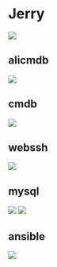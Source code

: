 # Jerry
![](https://github.com/ttcats/jerry/blob/master/jerry/static/img/oms.jpg)

## alicmdb
![](https://github.com/ttcats/jerry/blob/master/jerry/static/img/alicmdb.jpg)

## cmdb
![](https://github.com/ttcats/jerry/blob/master/jerry/static/img/cmdb.jpg)

## webssh
![](https://github.com/ttcats/jerry/blob/master/jerry/static/img/webssh.jpg)

## mysql
![](https://github.com/ttcats/jerry/blob/master/jerry/static/img/mysql.jpg)
![](https://github.com/ttcats/jerry/blob/master/jerry/static/img/mysql1.jpg)

## ansible
![](https://github.com/ttcats/jerry/blob/master/jerry/static/img/an.jpg)
